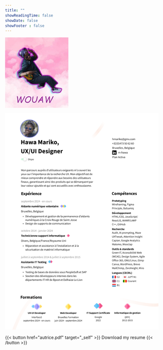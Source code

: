```yaml
---
title: ""
showReadingTime: false
showDate: false
showFooter : false
---
```



![Portrait of the author](autrice.jpg) 

![Resume of the author, which can be also be found on LinkedIn @ m-hawa](autrice.png)

{{< button href="autrice.pdf" target="_self" >}}
Download my resume
{{< /button >}}





